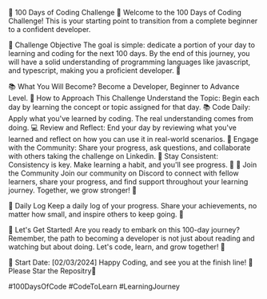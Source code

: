 


🚀 100 Days of Coding Challenge 🚀 Welcome to the 100 Days of Coding Challenge! This is your starting point to transition from a complete beginner to a confident developer.

🎯 Challenge Objective The goal is simple: dedicate a portion of your day to learning and coding for the next 100 days. By the end of this journey, you will have a solid understanding of programming languages like javascript, and typescript, making you a proficient developer. 🌈

📚 What You Will Become? Become a Developer, Beginner to Advance Level. 📖 How to Approach This Challenge Understand the Topic: Begin each day by learning the concept or topic assigned for that day. 📚 Code Daily: Apply what you've learned by coding. The real understanding comes from doing. 💻 Review and Reflect: End your day by reviewing what you've learned and reflect on how you can use it in real-world scenarios. 🤔 Engage with the Community: Share your progress, ask questions, and collaborate with others taking the challenge on Linkedin. 👥 Stay Consistent: Consistency is key. Make learning a habit, and you'll see progress. 🌱 🤝 Join the Community Join our community on Discord to connect with fellow learners, share your progress, and find support throughout your learning journey. Together, we grow stronger! 🌟

📝 Daily Log Keep a daily log of your progress. Share your achievements, no matter how small, and inspire others to keep going. 💪

💪 Let's Get Started! Are you ready to embark on this 100-day journey? Remember, the path to becoming a developer is not just about reading and watching but about doing. Let's code, learn, and grow together! 🚀

📅 Start Date: [02/03/2024] Happy Coding, and see you at the finish line! 🏁 Please Star the Repositry🌟

#100DaysOfCode #CodeToLearn #LearningJourney
